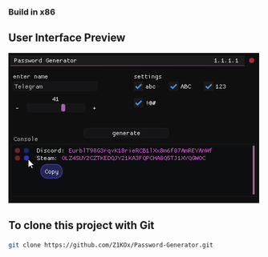 ### Build in x86

## User Interface Preview
![picture](img/Preview.png)

## To clone this project with Git
```bash
git clone https://github.com/Z1KOx/Password-Generator.git
```
